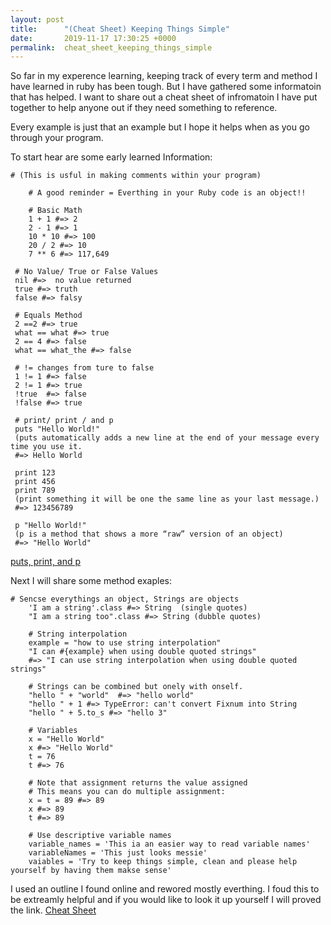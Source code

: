 ```yaml
---
layout: post
title:      "(Cheat Sheet) Keeping Things Simple"
date:       2019-11-17 17:30:25 +0000
permalink:  cheat_sheet_keeping_things_simple
---
```



So far in my experence learning, keeping track of every term and method I have learned in ruby has been tough. But I have gathered some informatoin that has helped. I want to share out a cheat sheet of infromatoin I have put together to help anyone out if they need something to reference. 

Every example is just that an example but I hope it helps when as you go through your program.  

To start hear are some early learned Information:

    # (This is usful in making comments within your program)
		
		# A good reminder = Everthing in your Ruby code is an object!!
		
		# Basic Math
		1 + 1 #=> 2
		2 - 1 #=> 1
		10 * 10 #=> 100
		20 / 2 #=> 10
		7 ** 6 #=> 117,649
		
	 # No Value/ True or False Values
	 nil #=>  no value returned
	 true #=> truth 
	 false #=> falsy
	 
	 # Equals Method
	 2 ==2 #=> true 
	 what == what #=> true 
	 2 == 4 #=> false 
	 what == what_the #=> false
	 
	 # != changes from ture to false 
	 1 != 1 #=> false
	 2 != 1 #=> true
	 !true  #=> false
	 !false #=> true
	 
	 # print/ print / and p 
	 puts "Hello World!" 
	 (puts automatically adds a new line at the end of your message every time you use it.
	 #=> Hello World
	 
	 print 123
	 print 456
	 print 789
	 (print something it will be one the same line as your last message.)
	 #=> 123456789
	 
	 p "Hello World!"
	 (p is a method that shows a more “raw” version of an object)
	 #=> "Hello World"
	 
[puts, print, and p ](https://www.rubyguides.com/2018/10/puts-vs-print/)
	 
	 
Next I will share some method exaples: 

    # Sencse everythings an object, Strings are objects
		'I am a string'.class #=> String  (single quotes)
		"I am a string too".class #=> String (dubble quotes)
		
		# String interpolation 
		example = "how to use string interpolation"
		"I can #{example} when using double quoted strings"
		#=> "I can use string interpolation when using double quoted strings"
		
		# Strings can be combined but onely with onself. 
		"hello " + "world"  #=> "hello world"
		"hello " + 1 #=> TypeError: can't convert Fixnum into String
		"hello " + 5.to_s #=> "hello 3"
		
		# Variables
		x = "Hello World" 
		x #=> "Hello World"
		t = 76 
		t #=> 76
		
		# Note that assignment returns the value assigned
		# This means you can do multiple assignment:
		x = t = 89 #=> 89
		x #=> 89
		t #=> 89
		
		# Use descriptive variable names
		variable_names = 'This ia an easier way to read variable names'
		variableNames = 'This just looks messie'
		vaiables = 'Try to keep things simple, clean and please help yourself by having them makse sense'
		
		
		
		
		

		
I used an outline I found online and rewored mostly everthing. I foud this to be extreamly helpful and if you would like to look it up yourself I will proved the link. [Cheat Sheet](http://https://www.vikingcodeschool.com/professional-development-with-ruby/ruby-cheat-sheet)
		
		
		
